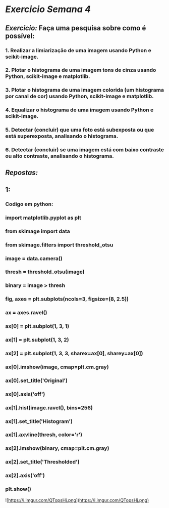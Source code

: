 # *Exercicio Semana 4*

## *Exercicio:* Faça uma pesquisa sobre como é possível:

### 1. Realizar a limiarização de uma imagem usando Python e scikit-image.
### 2. Plotar o histograma de uma imagem tons de cinza usando Python, scikit-image e matplotlib.
### 3. Plotar o histograma de uma imagem colorida (um histograma por canal de cor) usando Python, scikit-image e matplotlib.
### 4. Equalizar o histograma de uma imagem usando Python e scikit-image.
### 5. Detectar (concluir) que uma foto está subexposta ou que está superexposta, analisando o histograma.
### 6. Detectar (concluir) se uma imagem está com baixo contraste ou alto contraste, analisando o histograma.


## *Repostas:*  

## 1: 

### Codigo em python: 

### import matplotlib.pyplot as plt
### from skimage import data
### from skimage.filters import threshold_otsu

### image = data.camera()
### thresh = threshold_otsu(image)
### binary = image > thresh

### fig, axes = plt.subplots(ncols=3, figsize=(8, 2.5))
### ax = axes.ravel()
### ax[0] = plt.subplot(1, 3, 1)
### ax[1] = plt.subplot(1, 3, 2)
### ax[2] = plt.subplot(1, 3, 3, sharex=ax[0], sharey=ax[0])

### ax[0].imshow(image, cmap=plt.cm.gray)
### ax[0].set_title('Original')
### ax[0].axis('off')

### ax[1].hist(image.ravel(), bins=256)
### ax[1].set_title('Histogram')
### ax[1].axvline(thresh, color='r')

### ax[2].imshow(binary, cmap=plt.cm.gray)
### ax[2].set_title('Thresholded')
### ax[2].axis('off')

### plt.show()




![https://i.imgur.com/QTopsHj.png](https://i.imgur.com/QTopsHj.png)


